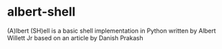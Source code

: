 # albert-shell
(A)lbert (SH)ell is a basic shell implementation in Python written by Albert Willett Jr based on an article by Danish Prakash
